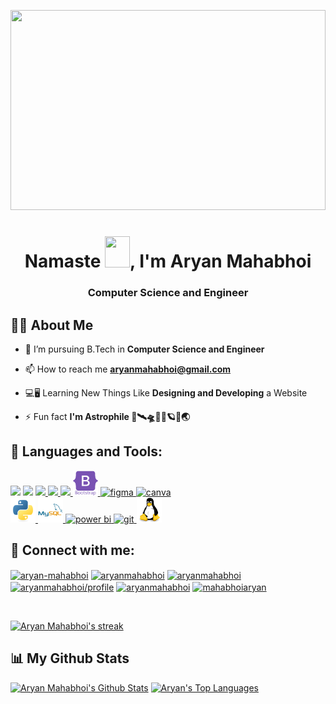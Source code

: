 <a href="#"><img width="100%" height="320"  src="https://github.com/abhisheknaiidu/abhisheknaiidu/blob/master/code.gif?raw=true" width="100%" height="320px"/></a>
<h1 align="center">Namaste <img src="https://media2.giphy.com/media/H6ilizZ1OiCYeFajpA/giphy.gif" width="40px" height="50px">, I'm Aryan Mahabhoi</h1>
<h3 align="center">Computer Science and Engineer</h3>


## 👨‍💻 About Me

- 🌱 I’m pursuing B.Tech in **Computer Science and Engineer**

- 📫 How to reach me **aryanmahabhoi@gmail.com**

- 💻🖥 Learning New Things Like **Designing and Developing** a Website  

- ⚡ Fun fact **I'm Astrophile 🚀🛰🛸👨‍🚀🪐🌌🌏**

## 🚀 Languages and Tools:

<p align="left"> 
    <a href="https://www.w3schools.com/CPP/default.asp" target="_blank"><img src="https://img.icons8.com/color/48/000000/c-plus-plus-logo.png"/></a>
    <a href="https://www.programiz.com/c-programming" target="_blank"><img src="https://img.icons8.com/color/48/000000/c-programming.png"/></a>
    <a href="https://www.w3.org/html/" target="_blank"> <img src="https://img.icons8.com/color/48/000000/html-5.png"/> </a>
    <a href="https://www.w3schools.com/css/" target="_blank"> <img src="https://img.icons8.com/color/48/000000/css3.png"/> </a> 
    <a href="https://developer.mozilla.org/en-US/docs/Web/JavaScript" target="_blank"> <img src="https://img.icons8.com/color/48/000000/javascript.png"/> </a> 
    <a href="https://getbootstrap.com" target="_blank" rel="noreferrer"> <img src="https://raw.githubusercontent.com/devicons/devicon/master/icons/bootstrap/bootstrap-plain-wordmark.svg" alt="bootstrap" width="40" height="40"/> </a>
    <a href="https://www.figma.com/" target="_blank" rel="noreferrer"> <img src="https://www.vectorlogo.zone/logos/figma/figma-icon.svg" alt="figma" width="40" height="40"/> </a>
    <a href="https://www.canva.com" target="_blank" rel="noreferrer"> <img src="https://img.icons8.com/plasticine/452/canva.png" alt="canva" width="40" height="40"/> </a><br>
    <a href="https://www.python.org" target="_blank" rel="noreferrer"> <img src="https://raw.githubusercontent.com/devicons/devicon/master/icons/python/python-original.svg" alt="python" width="40" height="40"/> </a>
    <a href="https://www.mysql.com/" target="_blank" rel="noreferrer"> <img src="https://raw.githubusercontent.com/devicons/devicon/master/icons/mysql/mysql-original-wordmark.svg" alt="mysql" width="40" height="40"/> </a> 
    <a href="https://powerbi.microsoft.com/en-au/" target="_blank" rel="noreferrer"> <img src="[https://raw.githubusercontent.com/devicons/devicon/master/icons/mysql/mysql-original-wordmark.svg](https://img.icons8.com/color/344/power-bi.png)" alt="power bi" width="40" height="40"/> </a> 
    <a href="https://git-scm.com/" target="_blank" rel="noreferrer"> <img src="https://www.vectorlogo.zone/logos/git-scm/git-scm-icon.svg" alt="git" width="40" height="40"/> </a> 
    <a href="https://www.linux.org/" target="_blank" rel="noreferrer"> <img src="https://raw.githubusercontent.com/devicons/devicon/master/icons/linux/linux-original.svg" alt="linux" width="40" height="40"/> </a>
</p>

## 📲 Connect with me:
<p align="left">
<a href="https://linkedin.com/in/aryan-mahabhoi" target="blank"><img align="center" src="https://raw.githubusercontent.com/rahuldkjain/github-profile-readme-generator/master/src/images/icons/Social/linked-in-alt.svg" alt="aryan-mahabhoi" height="30" width="40" /></a>
<a href="https://dribbble.com/aryanmahabhoi" target="blank"><img align="center" src="https://raw.githubusercontent.com/rahuldkjain/github-profile-readme-generator/master/src/images/icons/Social/dribbble.svg" alt="aryanmahabhoi" height="30" width="40" /></a>
<a href="https://www.hackerrank.com/aryanmahabhoi" target="blank"><img align="center" src="https://raw.githubusercontent.com/rahuldkjain/github-profile-readme-generator/master/src/images/icons/Social/hackerrank.svg" alt="aryanmahabhoi" height="30" width="40" /></a>
<a href="https://auth.geeksforgeeks.org/user/aryanmahabhoi/profile" target="blank"><img align="center" src="https://raw.githubusercontent.com/rahuldkjain/github-profile-readme-generator/master/src/images/icons/Social/geeks-for-geeks.svg" alt="aryanmahabhoi/profile" height="30" width="40" /></a>
<a href="https://kaggle.com/aryanmahabhoi" target="blank"><img align="center" src="https://raw.githubusercontent.com/rahuldkjain/github-profile-readme-generator/master/src/images/icons/Social/kaggle.svg" alt="aryanmahabhoi" height="30" width="40" /></a>
<a href="https://codepen.io/mahabhoiaryan" target="blank"><img align="center" src="https://raw.githubusercontent.com/rahuldkjain/github-profile-readme-generator/master/src/images/icons/Social/codepen.svg" alt="mahabhoiaryan" height="30" width="40" /></a>
</p>

<!-- [![React Badge](https://img.shields.io/badge/-React-61DBFB?style=for-the-badge&labelColor=black&logo=react&logoColor=61DBFB)](#)  [![Javascript Badge](https://img.shields.io/badge/-Javascript-F0DB4F?style=for-the-badge&labelColor=black&logo=javascript&logoColor=F0DB4F)](#) [![Typescript Badge](https://img.shields.io/badge/-Typescript-007acc?style=for-the-badge&labelColor=black&logo=typescript&logoColor=007acc)](#) [![Nodejs Badge](https://img.shields.io/badge/-Nodejs-3C873A?style=for-the-badge&labelColor=black&logo=node.js&logoColor=3C873A)](#) [![GraphQL Badge](https://img.shields.io/badge/-GraphQl-e535ab?style=for-the-badge&labelColor=black&logo=node.js&logoColor=e535ab)](#) -->
<br/>

<p align="left">
    <a href="[![GitHub Streak](https://github-readme-streak-stats.herokuapp.com/?user=MahabhoiAryan)](https://github.com/MahabhoiAryan/github-readme-streak-stats)
">
        <img title="🔥 Get streak stats for your profile at git.io/streak-stats" alt="Aryan Mahabhoi's streak" src="https://github-readme-streak-stats.herokuapp.com/?user=MahabhoiAryan&theme=chartreuse-dark&hide_border=true&stroke=0000&background=060A0CD0"/>
    </a>
</p>

## 📊 My Github Stats
<a href="https://github.com/MahabhoiAryan/github-readme-stats"><img alt="Aryan Mahabhoi's Github Stats" src="https://github-readme-stats.vercel.app/api?username=MahabhoiAryan&show_icons=true&count_private=true&theme=react&hide_border=true&bg_color=0D1117" /></a> 
<a href="https://github.com/MahabhoiAryan/github-readme-stats"><img alt="Aryan's Top Languages" src="https://github-readme-stats.vercel.app/api/top-langs/?username=MahabhoiAryan&langs_count=8&count_private=true&layout=compact&theme=react&hide_border=true&bg_color=0D1117" /></a>
<br/>
<br/>
